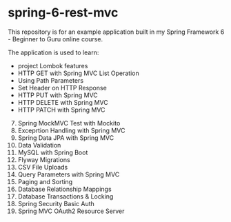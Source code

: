 # spring-6-rest-mvc
This repository is for an example application built in my Spring Framework 6 - Beginner to Guru online course.

The application is used to learn:
- project Lombok features
-	HTTP GET with Spring MVC List Operation
-	Using Path Parameters 
-	Set Header on HTTP Response
-	HTTP PUT with Spring MVC
-	HTTP DELETE with Spring MVC
-	HTTP PATCH with Spring MVC

7. Spring MockMVC Test with Mockito
8. Exceprtion Handling with Spring MVC
9. Spring Data JPA with Spring MVC
10. Data Validation
11. MySQL with Spring Boot
12. Flyway Migrations
13. CSV File Uploads
14. Query Parameters with Spring MVC
15. Paging and Sorting
16. Database Relationship Mappings
17. Database Transactions & Locking
21. Spring Security Basic Auth
23. Spring MVC OAuth2 Resource Server


